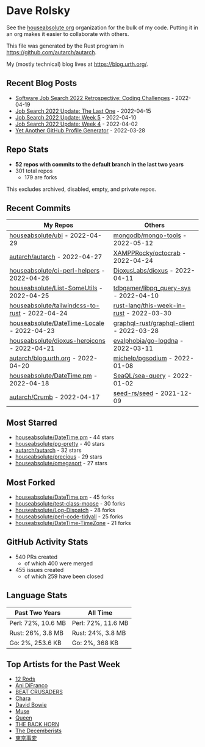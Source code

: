 
# Dave Rolsky

See the [houseabsolute org](/houseabsolute) organization for the bulk of my
code. Putting it in an org makes it easier to collaborate with others.

This file was generated by the Rust program in
https://github.com/autarch/autarch.

My (mostly technical) blog lives at https://blog.urth.org/.

## Recent Blog Posts

- [Software Job Search 2022 Retrospective: Coding Challenges](https://blog.urth.org/2022/04/19/software-job-search-2022-retrospective-coding-challenges/) - 2022-04-19
- [Job Search 2022 Update: The Last One](https://blog.urth.org/2022/04/15/job-search-2022-update-the-last-one/) - 2022-04-15
- [Job Search 2022 Update: Week 5](https://blog.urth.org/2022/04/10/job-search-2022-update-week-5/) - 2022-04-10
- [Job Search 2022 Update: Week 4](https://blog.urth.org/2022/04/02/job-search-2022-update-week-4/) - 2022-04-02
- [Yet Another GitHub Profile Generator](https://blog.urth.org/2022/03/28/yet-another-github-profile-generator/) - 2022-03-28


## Repo Stats
- **52 repos with commits to the default branch in the last two years**
- 301 total repos
  - 179 are forks

This excludes archived, disabled, empty, and private repos.

## Recent Commits
| My Repos | Others |
|----------|--------|
| [houseabsolute/ubi](https://github.com/houseabsolute/ubi) - 2022-04-29              | [mongodb/mongo-tools](https://github.com/mongodb/mongo-tools) - 2022-05-12                |
| [autarch/autarch](https://github.com/autarch/autarch) - 2022-04-27              | [XAMPPRocky/octocrab](https://github.com/XAMPPRocky/octocrab) - 2022-04-24                |
| [houseabsolute/ci-perl-helpers](https://github.com/houseabsolute/ci-perl-helpers) - 2022-04-26              | [DioxusLabs/dioxus](https://github.com/DioxusLabs/dioxus) - 2022-04-11                |
| [houseabsolute/List-SomeUtils](https://github.com/houseabsolute/List-SomeUtils) - 2022-04-25              | [tdbgamer/libpg_query-sys](https://github.com/tdbgamer/libpg_query-sys) - 2022-04-10                |
| [houseabsolute/tailwindcss-to-rust](https://github.com/houseabsolute/tailwindcss-to-rust) - 2022-04-24              | [rust-lang/this-week-in-rust](https://github.com/rust-lang/this-week-in-rust) - 2022-03-30                |
| [houseabsolute/DateTime-Locale](https://github.com/houseabsolute/DateTime-Locale) - 2022-04-23              | [graphql-rust/graphql-client](https://github.com/graphql-rust/graphql-client) - 2022-03-28                |
| [houseabsolute/dioxus-heroicons](https://github.com/houseabsolute/dioxus-heroicons) - 2022-04-21              | [evalphobia/go-logdna](https://github.com/evalphobia/go-logdna) - 2022-03-11                |
| [autarch/blog.urth.org](https://github.com/autarch/blog.urth.org) - 2022-04-20              | [michelp/pgsodium](https://github.com/michelp/pgsodium) - 2022-01-08                |
| [houseabsolute/DateTime.pm](https://github.com/houseabsolute/DateTime.pm) - 2022-04-18              | [SeaQL/sea-query](https://github.com/SeaQL/sea-query) - 2022-01-02                |
| [autarch/Crumb](https://github.com/autarch/Crumb) - 2022-04-17              | [seed-rs/seed](https://github.com/seed-rs/seed) - 2021-12-09                |


## Most Starred
- [houseabsolute/DateTime.pm](https://github.com/houseabsolute/DateTime.pm) - 44 stars
- [houseabsolute/pg-pretty](https://github.com/houseabsolute/pg-pretty) - 40 stars
- [autarch/autarch](https://github.com/autarch/autarch) - 32 stars
- [houseabsolute/precious](https://github.com/houseabsolute/precious) - 29 stars
- [houseabsolute/omegasort](https://github.com/houseabsolute/omegasort) - 27 stars


## Most Forked
- [houseabsolute/DateTime.pm](https://github.com/houseabsolute/DateTime.pm) - 45 forks
- [houseabsolute/test-class-moose](https://github.com/houseabsolute/test-class-moose) - 30 forks
- [houseabsolute/Log-Dispatch](https://github.com/houseabsolute/Log-Dispatch) - 28 forks
- [houseabsolute/perl-code-tidyall](https://github.com/houseabsolute/perl-code-tidyall) - 25 forks
- [houseabsolute/DateTime-TimeZone](https://github.com/houseabsolute/DateTime-TimeZone) - 21 forks


## GitHub Activity Stats
- 540 PRs created
  - of which 400 were merged
- 455 issues created
  - of which 259 have been closed

## Language Stats
| Past Two Years        | All Time                |
|-----------------------|-------------------------|
| Perl: 72%, 10.6 MB              | Perl: 72%, 11.6 MB                |
| Rust: 26%, 3.8 MB              | Rust: 24%, 3.8 MB                |
| Go: 2%, 253.6 KB              | Go: 2%, 368 KB                |


## Top Artists for the Past Week
* [12 Rods](https://musicbrainz.org/artist/6b69ad23-4b6d-4d58-8818-ff00b4e1b024)
* [Ani DiFranco](https://musicbrainz.org/artist/a7bdc71f-697a-45d9-92b2-a01fbbe50272)
* [BEAT CRUSADERS](https://musicbrainz.org/artist/e8575463-1ef4-4fc7-8d63-b8b12fe3c13b)
* [Chara](https://musicbrainz.org/artist/94812064-a7c2-49d2-b6b0-b9e76289bf87)
* [David Bowie](https://musicbrainz.org/artist/5441c29d-3602-4898-b1a1-b77fa23b8e50)
* [Muse](https://musicbrainz.org/artist/9c9f1380-2516-4fc9-a3e6-f9f61941d090)
* [Queen](https://musicbrainz.org/artist/5eecaf18-02ec-47af-a4f2-7831db373419)
* [THE BACK HORN](https://musicbrainz.org/artist/05f4fbf4-d01f-4dac-bd66-9613e4db8044)
* [The Decemberists](https://musicbrainz.org/artist/97b1142f-c71e-4971-8736-4a8ceaf6b4c3)
* [東京事変](https://musicbrainz.org/artist/b3d0f168-cb34-47c6-8529-fc05d1fce3ee)

